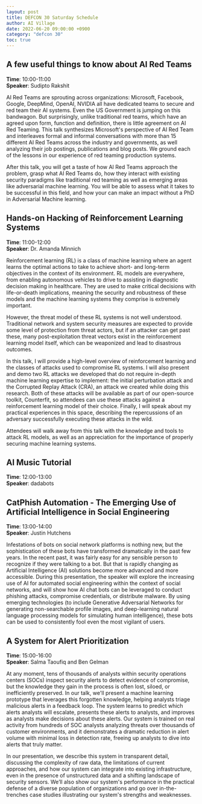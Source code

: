 ```yaml
---
layout: post
title: DEFCON 30 Saturday Schedule
author: AI Village
date: 2022-06-20 09:00:00 +0900
category: "defcon 30"
toc: true
---
```


## A few useful things to know about AI Red Teams

**Time**: 10:00-11:00 \
**Speaker**: Sudipto Rakshit 

AI Red Teams are sprouting across organizations: Microsoft, Facebook, Google, DeepMind, OpenAI, NVIDIA all have dedicated teams to secure and red team their AI systems. Even the US Government is jumping on this bandwagon. But surprisingly, unlike traditional red teams, which have an agreed upon form, function and definition, there is little agreement on AI Red Teaming. This talk synthesizes Microsoft's perspective of AI Red Team and interleaves formal and informal conversations with more than 15 different AI Red Teams across the industry and governments, as well analyzing their job postings, publications and blog posts. We ground each of the lessons in our experience of red teaming production systems.

After this talk, you will get a taste of how AI Red Teams approach the problem, grasp what AI Red Teams do, how they interact with existing security paradigms like traditional red teaming as well as emerging areas like adversarial machine learning. You will be able to assess what it takes to be successful in this field, and how your can make an impact without a PhD in Adversarial Machine learning.

## Hands-on Hacking of Reinforcement Learning Systems

**Time**: 11:00-12:00 \
**Speaker**: Dr. Amanda Minnich 

Reinforcement learning (RL) is a class of machine learning where an agent learns the optimal actions to take to achieve short- and long-term objectives in the context of its environment. RL models are everywhere, from enabling autonomous vehicles to drive to assisting in diagnostic decision making in healthcare. They are used to make critical decisions with life-or-death implications, meaning the security and robustness of these models and the machine learning systems they comprise is extremely important.

However, the threat model of these RL systems is not well understood. Traditional network and system security measures are expected to provide some level of protection from threat actors, but if an attacker can get past these, many post-exploitation threat vectors exist in the reinforcement learning model itself, which can be weaponized and lead to disastrous outcomes.

In this talk, I will provide a high-level overview of reinforcement learning and the classes of attacks used to compromise RL systems. I will also present and demo two RL attacks we developed that do not require in-depth machine learning expertise to implement: the initial perturbation attack and the Corrupted Replay Attack (CRA), an attack we created while doing this research. Both of these attacks will be available as part of our open-source toolkit, Counterfit, so attendees can use these attacks against a reinforcement learning model of their choice. Finally, I will speak about my practical experiences in this space, describing the repercussions of an adversary successfully executing these attacks in the wild.

Attendees will walk away from this talk with the knowledge and tools to attack RL models, as well as an appreciation for the importance of properly securing machine learning systems.

## AI Music Tutorial

**Time**: 12:00-13:00 \
**Speaker**: dadabots



## CatPhish Automation - The Emerging Use of Artificial Intelligence in Social Engineering

**Time**: 13:00-14:00 \
**Speaker**: Justin Hutchens

Infestations of bots on social network platforms is nothing new, but the sophistication of these bots have transformed dramatically in the past few years. In the recent past, it was fairly easy for any sensible person to recognize if they were talking to a bot. But that is rapidly changing as Artificial Intelligence (AI) solutions become more advanced and more accessible. During this presentation, the speaker will explore the increasing use of AI for automated social engineering within the context of social networks, and will show how AI chat bots can be leveraged to conduct phishing attacks, compromise credentials, or distribute malware. By using emerging technologies (to include Generative Adversarial Networks for generating non-searchable profile images, and deep-learning natural language processing models for simulating human intelligence), these bots can be used to consistently fool even the most vigilant of users.

## A System for Alert Prioritization

**Time**: 15:00-16:00 \
**Speaker**: Salma Taoufiq and Ben Gelman

At any moment, tens of thousands of analysts within security operations centers (SOCs) inspect security alerts to detect evidence of compromise, but the knowledge they gain in the process is often lost, siloed, or inefficiently preserved. In our talk, we'll present a machine learning prototype that leverages this forgotten knowledge, helping analysts triage malicious alerts in a feedback loop. The system learns to predict which alerts analysts will escalate, presents these alerts to analysts, and improves as analysts make decisions about these alerts. Our system is trained on real activity from hundreds of SOC analysts analyzing threats over thousands of customer environments, and it demonstrates a dramatic reduction in alert volume with minimal loss in detection rate, freeing up analysts to dive into alerts that truly matter.

In our presentation, we describe this system in transparent detail, discussing the complexity of raw data, the limitations of current approaches, and how our system can integrate into existing infrastructure, even in the presence of unstructured data and a shifting landscape of security sensors. We’ll also show our system's performance in the practical defense of a diverse population of organizations and go over in-the-trenches case studies illustrating our system's strengths and weaknesses.
